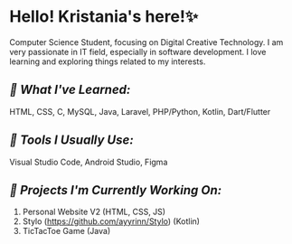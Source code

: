 # Hello! Kristania's here!✨

Computer Science Student, focusing on Digital Creative Technology. I am very passionate in IT field, especially in software development. I love learning and exploring things related to my interests.

## _**👾 What I've Learned:**_

HTML, CSS, C, MySQL, Java, Laravel, PHP/Python, Kotlin, Dart/Flutter



## _**👾 Tools I Usually Use:**_

Visual Studio Code, Android Studio, Figma


## _**👾 Projects I'm Currently Working On:**_

1. Personal Website V2 (HTML, CSS, JS)
2. Stylo (https://github.com/ayyrinn/Stylo) (Kotlin)
3. TicTacToe Game (Java)

<!--
**kaynaeru/kaynaeru** is a ✨ _special_ ✨ repository because its `README.md` (this file) appears on your GitHub profile.

Here are some ideas to get you started:

- 🔭 I’m currently working on ...
- 🌱 I’m currently learning ...
- 👯 I’m looking to collaborate on ...
- 🤔 I’m looking for help with ...
- 💬 Ask me about ...
- 📫 How to reach me: ...
- 😄 Pronouns: ...
- ⚡ Fun fact: ...
-->
